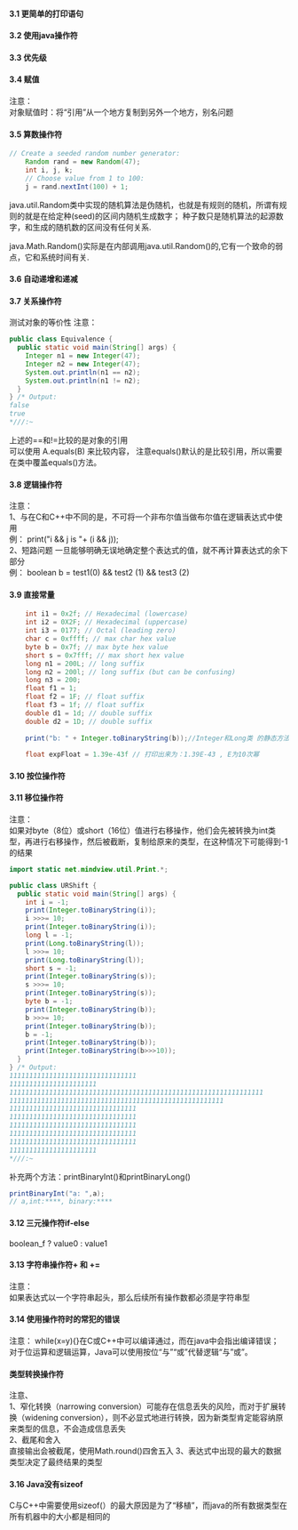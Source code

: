 #### 3.1 更简单的打印语句
#### 3.2 使用java操作符
#### 3.3 优先级
#### 3.4 赋值
注意：  
对象赋值时：将“引用”从一个地方复制到另外一个地方，别名问题
#### 3.5 算数操作符
```java
// Create a seeded random number generator:
    Random rand = new Random(47);
    int i, j, k;
    // Choose value from 1 to 100:
    j = rand.nextInt(100) + 1;
```
java.util.Random类中实现的随机算法是伪随机，也就是有规则的随机，所谓有规则的就是在给定种(seed)的区间内随机生成数字；
种子数只是随机算法的起源数字，和生成的随机数的区间没有任何关系.

java.Math.Random()实际是在内部调用java.util.Random()的,它有一个致命的弱点，它和系统时间有关.
#### 3.6 自动递增和递减
#### 3.7 关系操作符
测试对象的等价性
注意：
```java
public class Equivalence {
  public static void main(String[] args) {
    Integer n1 = new Integer(47);
    Integer n2 = new Integer(47);
    System.out.println(n1 == n2);
    System.out.println(n1 != n2);
  }
} /* Output:
false
true
*///:~
```
上述的==和!=比较的是对象的引用  
可以使用 A.equals(B) 来比较内容， 注意equals()默认的是比较引用，所以需要在类中覆盖equals()方法。
#### 3.8 逻辑操作符
注意：  
1、与在C和C++中不同的是，不可将一个非布尔值当做布尔值在逻辑表达式中使用  
例： print("i && j is "+ (i && j));   
2、短路问题
一旦能够明确无误地确定整个表达式的值，就不再计算表达式的余下部分  
例： boolean b = test1(0) && test2 (1) && test3 (2)
#### 3.9 直接常量
```java
    int i1 = 0x2f; // Hexadecimal (lowercase)
    int i2 = 0X2F; // Hexadecimal (uppercase)
    int i3 = 0177; // Octal (leading zero)
    char c = 0xffff; // max char hex value
    byte b = 0x7f; // max byte hex value
    short s = 0x7fff; // max short hex value
    long n1 = 200L; // long suffix
    long n2 = 200l; // long suffix (but can be confusing)
    long n3 = 200;
    float f1 = 1;
    float f2 = 1F; // float suffix
    float f3 = 1f; // float suffix
    double d1 = 1d; // double suffix
    double d2 = 1D; // double suffix
    
    print("b: " + Integer.toBinaryString(b));//Integer和Long类 的静态方法
    
    float expFloat = 1.39e-43f // 打印出来为：1.39E-43 , E为10次幂
```
#### 3.10 按位操作符
#### 3.11 移位操作符
注意：  
如果对byte（8位）或short（16位）值进行右移操作，他们会先被转换为int类型，再进行右移操作，然后被截断，复制给原来的类型，在这种情况下可能得到-1的结果  
```java 
import static net.mindview.util.Print.*;

public class URShift {
  public static void main(String[] args) {
    int i = -1;
    print(Integer.toBinaryString(i));
    i >>>= 10;
    print(Integer.toBinaryString(i));
    long l = -1;
    print(Long.toBinaryString(l));
    l >>>= 10;
    print(Long.toBinaryString(l));
    short s = -1;
    print(Integer.toBinaryString(s));
    s >>>= 10;
    print(Integer.toBinaryString(s));
    byte b = -1;
    print(Integer.toBinaryString(b));
    b >>>= 10;
    print(Integer.toBinaryString(b));
    b = -1;
    print(Integer.toBinaryString(b));
    print(Integer.toBinaryString(b>>>10));
  }
} /* Output:
11111111111111111111111111111111
1111111111111111111111
1111111111111111111111111111111111111111111111111111111111111111
111111111111111111111111111111111111111111111111111111
11111111111111111111111111111111
11111111111111111111111111111111
11111111111111111111111111111111
11111111111111111111111111111111
11111111111111111111111111111111
1111111111111111111111
*///:~
```
补充两个方法：printBinaryInt()和printBinaryLong()  
```java
printBinaryInt("a: ",a);
// a,int:****, binary:****
```
#### 3.12 三元操作符if-else
boolean_f ? value0 : value1 
#### 3.13 字符串操作符+ 和 +=
注意：  
如果表达式以一个字符串起头，那么后续所有操作数都必须是字符串型
#### 3.14 使用操作符时的常犯的错误
注意： 
while(x=y){}在C或C++中可以编译通过，而在java中会指出编译错误；  
对于位运算和逻辑运算，Java可以使用按位“与”“或”代替逻辑“与”或”。
#### 类型转换操作符
注意、  
1、窄化转换（narrowing conversion）可能存在信息丢失的风险，而对于扩展转换（widening conversion），则不必显式地进行转换，因为新类型肯定能容纳原来类型的信息，不会造成信息丢失  
2、截尾和舍入  
直接输出会被截尾，使用Math.round()四舍五入 
3、表达式中出现的最大的数据类型决定了最终结果的类型
#### 3.16 Java没有sizeof
C与C++中需要使用sizeof(）的最大原因是为了“移植”，而java的所有数据类型在所有机器中的大小都是相同的
